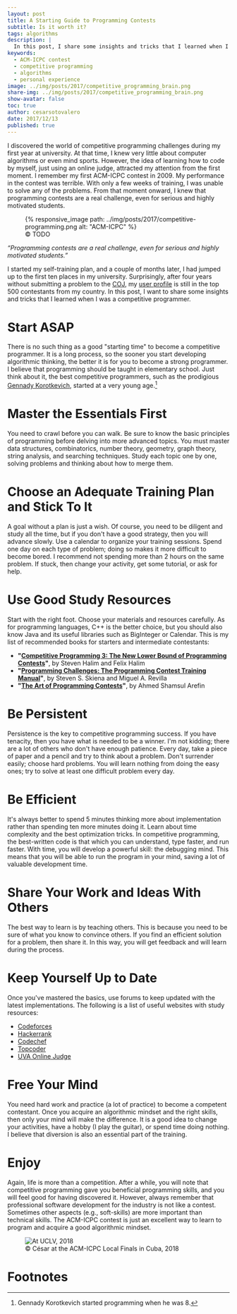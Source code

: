 ```yaml
---
layout: post
title: A Starting Guide to Programming Contests
subtitle: Is it worth it?
tags: algorithms
description: |
  In this post, I share some insights and tricks that I learned when I was a competitive programmer. I cover the essentials, training plans, study resources, and more.
keywords: 
  - ACM-ICPC contest
  - competitive programming
  - algorithms
  - personal experience
image: ../img/posts/2017/competitive_programming_brain.png
share-img: ../img/posts/2017/competitive_programming_brain.png
show-avatar: false
toc: true
author: cesarsotovalero
date: 2017/12/13
published: true
---
```


I discovered the world of competitive programming challenges during my first year at university.
At that time, I knew very little about computer algorithms or even mind sports.
However, the idea of learning how to code by myself, just using an online judge, attracted my attention from the first moment.
I remember my first ACM-ICPC contest in 2009.
My performance in the contest was terrible.
With only a few weeks of training, I was unable to solve any of the problems.
From that moment onward, I knew that programming contests are a real challenge, even for serious and highly motivated students.

<figure class="jb_picture">
  {% responsive_image path: ../img/posts/2017/competitive-programming.png alt: "ACM-ICPC" %}
  <figcaption class="stroke"> 
    &#169; TODO
  </figcaption>
</figure>

<aside class="quote">
    <em>“Programming contests are a real challenge, even for serious and highly motivated students.”</em>
</aside>

I started my self-training plan, and a couple of months later, I had jumped up to the first ten places in my university.
Surprisingly, after four years without submitting a problem to the [COJ](http://coj.uci.cu/), my [user profile](http://coj.uci.cu/user/useraccount.xhtml?username=CeSaR_uclv) is still in the top 500 contestants from my country.
In this post, I want to share some insights and tricks that I learned when I was a competitive programmer.

# Start ASAP

There is no such thing as a good "starting time" to become a competitive programmer.
It is a long process, so the sooner you start developing algorithmic thinking, the better it is for you to become a strong programmer.
I believe that programming should be taught in elementary school.
Just think about it, the best competitive programmers, such as the prodigious [Gennady Korotkevich](https://en.wikipedia.org/wiki/Gennady_Korotkevich), started at a very young age.[^1]

# Master the Essentials First

You need to crawl before you can walk.
Be sure to know the basic principles of programming before delving into more advanced topics.
You must master data structures, combinatorics, number theory, geometry, graph theory, string analysis, and searching techniques.
Study each topic one by one, solving problems and thinking about how to merge them.

# Choose an Adequate Training Plan and Stick To It

A goal without a plan is just a wish.
Of course, you need to be diligent and study all the time, but if you don't have a good strategy, then you will advance slowly.
Use a calendar to organize your training sessions.
Spend one day on each type of problem; doing so makes it more difficult to become bored.
I recommend not spending more than 2 hours on the same problem.
If stuck, then change your activity, get some tutorial, or ask for help.

# Use Good Study Resources

Start with the right foot.
Choose your materials and resources carefully.
As for programming languages, C++ is the better choice, but you should also know Java and its useful libraries such as BigInteger or Calendar.
This is my list of recommended books for starters and intermediate contestants:

- **"[Competitive Programming 3: The New Lower Bound of Programming Contests](https://cpbook.net/)"**, by Steven Halim and Felix Halim
- **"[Programming Challenges: The Programming Contest Training Manual](https://amzn.eu/d/gnT8rNr)"**, by Steven S. Skiena and Miguel A. Revilla
- **"[The Art of Programming Contests](https://github.com/hichemaichour/ACM-ICPC/blob/master/References/Art%20of%20Programming%20Contest.pdf)"**, by Ahmed Shamsul Arefin

# Be Persistent

Persistence is the key to competitive programming success.
If you have tenacity, then you have what is needed to be a winner.
I'm not kidding; there are a lot of others who don't have enough patience.
Every day, take a piece of paper and a pencil and try to think about a problem.
Don't surrender easily; choose hard problems.
You will learn nothing from doing the easy ones; try to solve at least one difficult problem every day.

# Be Efficient

It's always better to spend 5 minutes thinking more about implementation rather than spending ten more minutes doing it.
Learn about time complexity and the best optimization tricks.
In competitive programming, the best-written code is that which you can understand, type faster, and run faster.
With time, you will develop a powerful skill: the debugging mind.
This means that you will be able to run the program in your mind, saving a lot of valuable development time.

# Share Your Work and Ideas With Others

The best way to learn is by teaching others.
This is because you need to be sure of what you know to convince others.
If you find an efficient solution for a problem, then share it.
In this way, you will get feedback and will learn during the process.

# Keep Yourself Up to Date

Once you've mastered the basics, use forums to keep updated with the latest implementations.
The following is a list of useful websites with study resources:

- [Codeforces](http://codeforces.com/)
- [Hackerrank](http://hackerrank.com/)
- [Codechef](http://www.codechef.com/)
- [Topcoder](http://www.topcoder.com/)
- [UVA Online Judge](http://uva.onlinejudge.org/)

# Free Your Mind

You need hard work and practice (a lot of practice) to become a competent contestant.
Once you acquire an algorithmic mindset and the right skills, then only your mind will make the difference.
It is a good idea to change your activities, have a hobby (I play the guitar), or spend time doing nothing.
I believe that diversion is also an essential part of the training.

# Enjoy

Again, life is more than a competition.
After a while, you will note that competitive programming gave you beneficial programming skills, and you will feel good for having discovered it.
However, always remember that professional software development for the industry is not like a contest. 
Sometimes other aspects (e.g., soft-skills) are more important than technical skills.
The ACM-ICPC contest is just an excellent way to learn to program and acquire a good algorithmic mindset.

<figure class="jb_picture">
    <img src="../img/posts/2017/ACM-ICPC.jpg" 
    alt="At UCLV, 2018"
    longdesc="#c13e1390" />
    <figcaption class="stroke">
    &#169; César at the ACM-ICPC Local Finals in Cuba, 2018
    </figcaption>
</figure>

# Footnotes

[^1]: Gennady Korotkevich started programming when he was 8.
